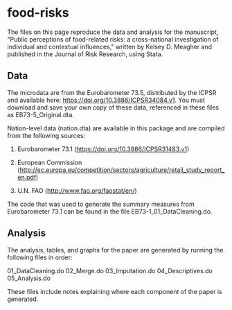 # food-risks

The files on this page reproduce the data and analysis for the manuscript, "Public perceptions of food-related risks: a cross-national investigation of individual and contextual influences," written by Kelsey D. Meagher and published in the Journal of Risk Research, using Stata.

## Data

The microdata are from the Eurobarometer 73.5, distributed by the ICPSR and available here: https://doi.org/10.3886/ICPSR34084.v1. You must download and save your own copy of these data, referenced in these files as EB73-5_Original.dta.

Nation-level data (nation.dta) are available in this package and are compiled from the following sources:

1. Eurobarometer 73.1 (https://doi.org/10.3886/ICPSR31483.v1)

2. European Commission (http://ec.europa.eu/competition/sectors/agriculture/retail_study_report_en.pdf)

3. U.N. FAO (http://www.fao.org/faostat/en/)

The code that was used to generate the summary measures from Eurobarometer 73.1 can be found in the file EB73-1_01_DataCleaning.do.

## Analysis

The analysis, tables, and graphs for the paper are generated by running the following files in order:

01_DataCleaning.do
02_Merge.do
03_Imputation.do
04_Descriptives.do
05_Analysis.do

These files include notes explaining where each component of the paper is generated.
